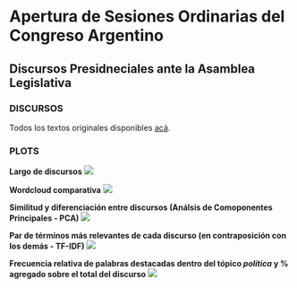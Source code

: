 # Apertura de Sesiones Ordinarias del Congreso Argentino
## Discursos Presidneciales ante la Asamblea Legislativa

### DISCURSOS 

Todos los textos originales disponibles [acá](https://github.com/mentaComunicacion/data_posts/tree/master/discursos_asamblea/discursos).

### PLOTS
**Largo de discursos**
![](https://github.com/mentaComunicacion/data_posts/blob/master/discursos_asamblea/ts_freq_abs_discursos.png?raw=true)

**Wordcloud comparativa**
![](https://raw.githubusercontent.com/mentaComunicacion/data_posts/master/discursos_asamblea/comparisonwc2.png)

**Similitud y diferenciación entre discursos (Análsis de Comoponentes Principales - PCA)**
![](https://raw.githubusercontent.com/mentaComunicacion/data_posts/master/discursos_asamblea/pca_v2.png)

**Par de términos más relevantes de cada discurso (en contraposición con los demás - TF-IDF)**
![](https://raw.githubusercontent.com/mentaComunicacion/data_posts/master/discursos_asamblea/bigram_tf_idf.png)


**Frecuencia relativa de palabras destacadas dentro del tópico _política_ y % agregado sobre el total del discurso**
![](https://raw.githubusercontent.com/mentaComunicacion/data_posts/master/discursos_asamblea/parallel_dot2.png)
